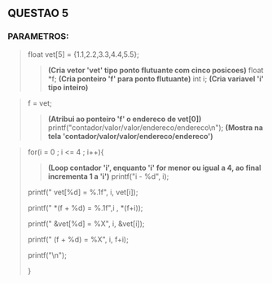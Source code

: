 ## QUESTAO 5 

###  PARAMETROS:
>
>float vet[5] = {1.1,2.2,3.3,4.4,5.5};
>> __(Cria vetor 'vet' tipo ponto flutuante com cinco posicoes)__
>float *f;
>>__(Cria ponteiro 'f' para ponto flutuante)__
>int i;
>>__(Cria variavel 'i' tipo inteiro)__

>f = vet; 
>>__(Atribui ao ponteiro 'f' o endereco de vet[0])__
printf("contador/valor/valor/endereco/endereco\n");
>>__(Mostra na tela 'contador/valor/valor/endereco/endereco')__

>for(i = 0 ; i <= 4 ; i++){
>> __(Loop contador 'i', enquanto 'i' for menor ou igual a 4, ao final incrementa 1 a 'i')__
>   printf("i - %d", i);
>
>   printf(" vet[%d] = %.1f", i, vet[i]);
>
>   printf(" *(f + %d) = %.1f",i , *(f+i));
>
>   printf(" &vet[%d] = %X", i, &vet[i]);
>
>   printf(" (f + %d) = %X", i, f+i);
> 
>   printf("\n");
>
>}